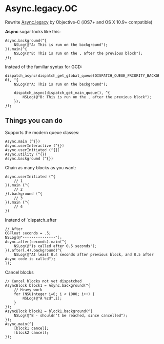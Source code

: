 # Async.legacy.OC
Rewrite [Async.legacy](https://github.com/josephlord/Async.legacy) by Objective-C (iOS7+ and OS X 10.9+ compatible)

**Async** sugar looks like this:
```obj-c
Async.background(^{
    NSLog(@"A: This is run on the background");
}).main(^{
    NSLog(@"B: This is run on the , after the previous block");
});
```

Instead of the familiar syntax for GCD:
```obj-c
dispatch_async(dispatch_get_global_queue(DISPATCH_QUEUE_PRIORITY_BACKGROUND, 0), ^{
    NSLog(@"A: This is run on the background");

    dispatch_async(dispatch_get_main_queue(), ^{
        NSLog(@"B: This is run on the , after the previous block");
    });
});
```

## Things you can do

Supports the modern queue classes:
```obj-c
Async.main (^{})
Async.userInteractive (^{})
Async.userInitiated (^{})
Async.utility (^{})
Async.background (^{})
```

Chain as many blocks as you want:
```obj-c
Async.userInitiated (^{
    // 1
}).main (^{
    // 2
}).background (^{
    // 3
}).main (^{
    // 4
})
```

Instend of `dispatch_after
```obj-c
// After
CGFloat seconds = .5;
NSLog(@"---------------");
Async.after(seconds).main(^{
    NSLog(@"Is called after 0.5 seconds");
}).after(.4).background(^{
    NSLog(@"At least 0.4 seconds after previous block, and 0.5 after Async code is called");
});
```
Cancel blocks
```obj-c
// Cancel blocks not yet dispatched
AsyncBlock block1 = Async.background(^{
    // Heavy work
    for (NSUInteger i=0; i < 1000; i++) {
        NSLog(@"A %zd",i);
    }
});
AsyncBlock block2 = block1.background(^{
    NSLog(@"B - shouldn't be reached, since cancelled");
});
Async.main(^{
    [block1 cancel];
    [block2 cancel];
});
```
